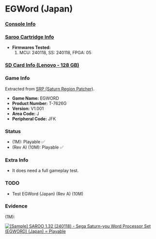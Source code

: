 # EGWord (Japan)

### [Console Info](../../../../Info/Consoles/VA13/README.md)

### [Saroo Cartridge Info](../../../../Info/Cartridges/RetroGameParadiseStore/1.32F/README.md)

- <b>Firmwares Tested:</b>
  1. MCU: 240118, SS: 240118, FPGA: 05

### [SD Card Info (Lenovo - 128 GB)](../../../../Info/SdCards/Lenovo/128GB/README.md)

### Game Info

Extracted from [SRP (Saturn Region Patcher)](https://segaxtreme.net/resources/saturn-region-patcher.81/download).

- <b>Game Name:</b> EGWORD
- <b>Product Number:</b> T-7626G
- <b>Version:</b> V1.001
- <b>Area Code:</b> J
- <b>Peripheral Code:</b> JFK

### Status

- (1M): Playable :white_check_mark:
- (Rev A) (10M): Playable :white_check_mark:

### Extra Info

- It does need a full gameplay test.

### TODO

- Test EGWord (Japan) (Rev A) (10M)

### Evidence

(1M):

[![[Sample] SAROO 1.32 (240118) - Sega Saturn-you Word Processor Set (EGWORD) (Japan) = Playable](https://img.youtube.com/vi/p8m_F8HXXjc/0.jpg)](https://www.youtube.com/watch?v=p8m_F8HXXjc)
